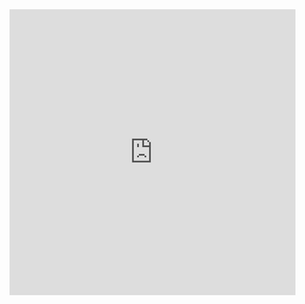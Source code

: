 <div style="width:100%;height:0;padding-bottom:100%;position:relative;"><iframe src="https://giphy.com/embed/aoUj5d9sSCLTyxQVht" width="100%" height="100%" style="position:absolute" frameBorder="0" class="giphy-embed" allowFullScreen></iframe></div><p><a href="https://giphy.com/stickers/love-green-aoUj5d9sSCLTyxQVht"></a></p> 
